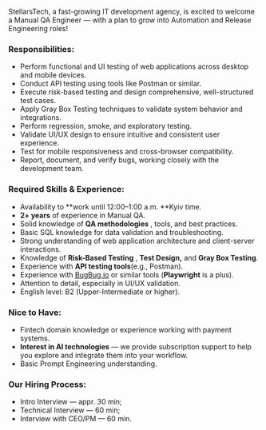 StellarsTech, a fast-growing IT development agency, is excited to welcome a
Manual QA Engineer — with a plan to grow into Automation and Release
Engineering roles!

### Responsibilities:

  * Perform functional and UI testing of web applications across desktop and mobile devices.
  * Conduct API testing using tools like Postman or similar.
  * Execute risk-based testing and design comprehensive, well-structured test cases.
  * Apply Gray Box Testing techniques to validate system behavior and integrations.
  * Perform regression, smoke, and exploratory testing.
  * Validate UI/UX design to ensure intuitive and consistent user experience.
  * Test for mobile responsiveness and cross-browser compatibility.
  * Report, document, and verify bugs, working closely with the development team.

### Required Skills & Experience:

  * Availability to **work until 12:00–1:00 a.m. **Kyiv time.
  * **2+ years** of experience in Manual QA.
  * Solid knowledge of **QA methodologies** , tools, and best practices.
  * Basic SQL knowledge for data validation and troubleshooting.
  * Strong understanding of web application architecture and client-server interactions.
  * Knowledge of **Risk-Based Testing** , **Test Design,** and **Gray Box Testing**.
  * Experience with **API testing tools**(e.g., Postman).
  * Experience with [BugBug.io](http://BugBug.io) or similar tools (**Playwright** is a plus).
  * Attention to detail, especially in UI/UX validation.
  * English level: B2 (Upper-Intermediate or higher).

### Nice to Have:

  * Fintech domain knowledge or experience working with payment systems.
  * **Interest in AI technologies** — we provide subscription support to help you explore and integrate them into your workflow.
  * Basic Prompt Engineering understanding.

### Our Hiring Process:

  * Intro Interview — appr. 30 min;
  * Technical Interview — 60 min;
  * Interview with CEO/PM — 60 min.